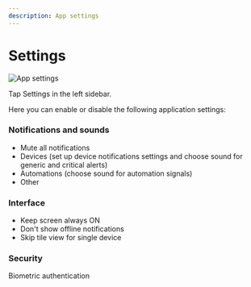 ```yaml
---
description: App settings
---
```


# Settings

![App settings](https://user-images.githubusercontent.com/72790181/119669193-87c5be80-be40-11eb-8dfd-5a77f29ed3fa.png)

Tap Settings in the left sidebar.

Here you can enable or disable the following application settings:

### Notifications and sounds

* Mute all notifications
* Devices (set up device notifications settings and choose sound for generic and critical alerts)
* Automations (choose sound for automation signals)
* Other

### Interface

* Keep screen always ON
* Don't show offline notifications
* Skip tile view for single device

### Security

Biometric authentication
